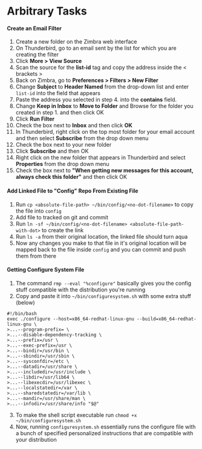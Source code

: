 # Arbitrary Tasks

#### Create an Email Filter
1. Create a new folder on the Zimbra web interface
2. On Thunderbird, go to an email sent by the list for which you are creating the filter
3. Click **More > View Source**
4. Scan the source for the **list-id** tag and copy the address inside the < brackets >
5. Back on Zimbra, go to **Preferences > Filters > New Filter**
6. Change **Subject** to **Header Named** from the drop-down list and enter `list-id` into the field that appears
7. Paste the address you selected in step 4. into the **contains** field.
8. Change **Keep in Inbox** to **Move to Folder** and Browse for the folder you created in step 1. and then click OK
9. Click **Run Filter**
10. Check the box next to **Inbox** and then click **OK**
11. In Thunderbird, right click on the top most folder for your email account and then select **Subscribe** from the drop down menu
12. Check the box next to your new folder
13. Click **Subscribe**  and then OK
14. Right click on the new folder that appears in Thunderbird and select **Properties** from the drop down menu
15. Check the box next to **"When getting new messages for this account, always check this folder"** and then click OK

#### Add Linked File to "Config" Repo From Existing File
1. Run `cp <absolute-file-path> ~/bin/config/<no-dot-filename>` to copy the file into `config`
2. Add file to tracked on git and commit
3. Run `ln -sf ~/bin/config/<no-dot-filename> <absolute-file-path-with-dot>` to create the link
4. Run `ls -a` from their original location, the linked file should turn aqua
5. Now any changes you make to that file in it's original location will be mapped back to the file inside `config` and you can commit and push them from there

#### Getting Configure System File
1. The command `rmp --eval "%configure"` basically gives you the config stuff compatible with the distribution you're running
2. Copy and paste it into `~/bin/configuresystem.sh` with some extra stuff (below)
```
#!/bin/bash
exec ./configure --host=x86_64-redhat-linux-gnu --build=x86_64-redhat-linux-gnu \
>...--program-prefix= \
>...--disable-dependency-tracking \
>...--prefix=/usr \
>...--exec-prefix=/usr \
>...--bindir=/usr/bin \
>...--sbindir=/usr/sbin \
>...--sysconfdir=/etc \
>...--datadir=/usr/share \
>...--includedir=/usr/include \
>...--libdir=/usr/lib64 \
>...--libexecdir=/usr/libexec \
>...--localstatedir=/var \
>...--sharedstatedir=/var/lib \
>...--mandir=/usr/share/man \
>...--infodir=/usr/share/info "$@"
```
3. To make the shell script executable run `chmod +x ~/bin/configuresystem.sh`
4. Now, running `configuresystem.sh` essentially runs the configure file with a bunch of specified personalized instructions that are compatible with your distribution
